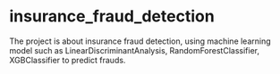 # insurance_fraud_detection
The project is about insurance fraud detection, using machine learning model such as LinearDiscriminantAnalysis, RandomForestClassifier, XGBClassifier to predict frauds.
